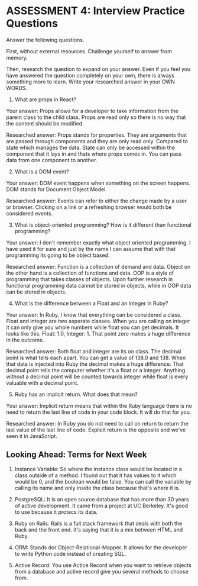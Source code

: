 # ASSESSMENT 4: Interview Practice Questions
Answer the following questions.

First, without external resources. Challenge yourself to answer from memory.

Then, research the question to expand on your answer. Even if you feel you have answered the question completely on your own, there is always something more to learn. Write your researched answer in your OWN WORDS.  

1. What are props in React?

  Your answer: Props allows for a developer to take information from the parent class to the child class. Props are read only so there is no way that the content should be modified.

  Researched answer: Props stands for properties. They are arguments that are passed through components and they are only read only. Compared to state which manages the data. State can only be accessed within the component that it lays in and thats where props comes in. You can pass data from one component to another.



2. What is a DOM event?

  Your answer: DOM event happens when something on the screen happens. DOM stands for Document Object Model.

  Researched answer: Events can refer to either the change made by a user or browser. Clicking on a link or a refreshing browser would both be considered events.



3. What is object-oriented programming? How is it different than functional programming?

  Your answer: I don't remember exactly what object oriented programming. I have used it for sure and just by the name I can assume that with that programming its going to be object based.

  Researched answer: Function is a collection of demand and data. Object on the other hand is a collection of functions and data. OOP is a style of programming that takes classes of objects. Upon further research in functional programming data cannot be stored in objects, while in OOP data can be stored in objects.



4. What is the difference between a Float and an Integer in Ruby?

  Your answer: In Ruby, I know that everything can be considered a class. Float and integer are two seperate classes. When you are calling on integer it can only give you whole numbers while float you can get decimals. It looks like this. Float: 1.0, Integer: 1. That point zero makes a huge difference in the outcome.

  Researched answer: Both float and integer are its on class. The decimal point is what tells each apart. You can get a value of 138.0 and 138. When that data is injected into Ruby the decimal makes a huge difference. That decimal point tells the computer whether it's a float or a integer. Anything without a decimal point will be counted towards integer while float is every valuable with a decimal point.



5. Ruby has an implicit return. What does that mean?

  Your answer: Implicit return means that within the Ruby language there is no need to return the last line of code in your code block. It will do that for you.

  Researched answer: In Ruby you do not need to call on return to return the last value of the last line of code. Explicit return is the opposite and we've seen it in JavaScript. 



## Looking Ahead: Terms for Next Week

1. Instance Variable: So where the instance class would be located in a class outside of a method. I found out that it has values to it which would be 0, and the boolean would be false. You can call the variable by calling its name and only inside the class because that's where it is.

2. PostgreSQL: It is an open source database that has more than 30 years of active development. It came from a project at UC Berkeley. It's good to use because it protecs its data.  

3. Ruby on Rails: Rails is a full stack framework that deals with both the back and the front end. It's saying that it is a mix between HTML and Ruby.

4. ORM: Stands dor Object-Relational-Mapper. It allows for the developer to write Python code instead of creating SQL.

5. Active Record: You use Actice Record when you want to retrieve objects from a database and active record give you several methods to choose from.
